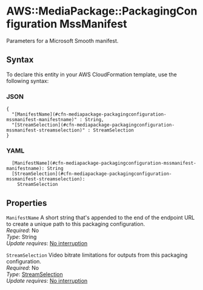 # AWS::MediaPackage::PackagingConfiguration MssManifest<a name="aws-properties-mediapackage-packagingconfiguration-mssmanifest"></a>

Parameters for a Microsoft Smooth manifest\.

## Syntax<a name="aws-properties-mediapackage-packagingconfiguration-mssmanifest-syntax"></a>

To declare this entity in your AWS CloudFormation template, use the following syntax:

### JSON<a name="aws-properties-mediapackage-packagingconfiguration-mssmanifest-syntax.json"></a>

```
{
  "[ManifestName](#cfn-mediapackage-packagingconfiguration-mssmanifest-manifestname)" : String,
  "[StreamSelection](#cfn-mediapackage-packagingconfiguration-mssmanifest-streamselection)" : StreamSelection
}
```

### YAML<a name="aws-properties-mediapackage-packagingconfiguration-mssmanifest-syntax.yaml"></a>

```
  [ManifestName](#cfn-mediapackage-packagingconfiguration-mssmanifest-manifestname): String
  [StreamSelection](#cfn-mediapackage-packagingconfiguration-mssmanifest-streamselection): 
    StreamSelection
```

## Properties<a name="aws-properties-mediapackage-packagingconfiguration-mssmanifest-properties"></a>

`ManifestName`  <a name="cfn-mediapackage-packagingconfiguration-mssmanifest-manifestname"></a>
A short string that's appended to the end of the endpoint URL to create a unique path to this packaging configuration\.  
*Required*: No  
*Type*: String  
*Update requires*: [No interruption](https://docs.aws.amazon.com/AWSCloudFormation/latest/UserGuide/using-cfn-updating-stacks-update-behaviors.html#update-no-interrupt)

`StreamSelection`  <a name="cfn-mediapackage-packagingconfiguration-mssmanifest-streamselection"></a>
Video bitrate limitations for outputs from this packaging configuration\.  
*Required*: No  
*Type*: [StreamSelection](aws-properties-mediapackage-packagingconfiguration-streamselection.md)  
*Update requires*: [No interruption](https://docs.aws.amazon.com/AWSCloudFormation/latest/UserGuide/using-cfn-updating-stacks-update-behaviors.html#update-no-interrupt)